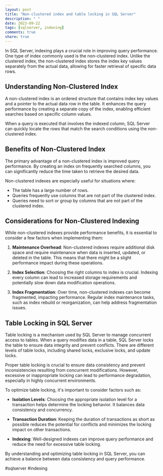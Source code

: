 ```yaml
---
layout: post
title: "Non-clustered index and table locking in SQL Server"
description: " "
date: 2023-09-22
tags: [sqlserver, indexing]
comments: true
share: true
---
```


In SQL Server, indexing plays a crucial role in improving query performance. One type of index commonly used is the non-clustered index. Unlike the clustered index, the non-clustered index stores the index key values separately from the actual data, allowing for faster retrieval of specific data rows.

## Understanding Non-Clustered Index

A non-clustered index is an ordered structure that contains index key values and a pointer to the actual data row in the table. It enhances the query performance by creating a separate copy of the index, enabling efficient searches based on specific column values.

When a query is executed that involves the indexed column, SQL Server can quickly locate the rows that match the search conditions using the non-clustered index.

## Benefits of Non-Clustered Index

The primary advantage of a non-clustered index is improved query performance. By creating an index on frequently searched columns, you can significantly reduce the time taken to retrieve the desired data.

Non-clustered indexes are especially useful for situations where:

- The table has a large number of rows.
- Queries frequently use columns that are not part of the clustered index.
- Queries need to sort or group by columns that are not part of the clustered index.

## Considerations for Non-Clustered Indexing

While non-clustered indexes provide performance benefits, it is essential to consider a few factors when implementing them:

1. **Maintenance Overhead**: Non-clustered indexes require additional disk space and require maintenance when data is inserted, updated, or deleted in the table. This means that there might be a slight performance impact during these operations.

2. **Index Selection**: Choosing the right columns to index is crucial. Indexing every column can lead to increased storage requirements and potentially slow down data modification operations.

3. **Index Fragmentation**: Over time, non-clustered indexes can become fragmented, impacting performance. Regular index maintenance tasks, such as index rebuild or reorganization, can help address fragmentation issues.

## Table Locking in SQL Server

Table locking is a mechanism used by SQL Server to manage concurrent access to tables. When a query modifies data in a table, SQL Server locks the table to ensure data integrity and prevent conflicts. There are different levels of table locks, including shared locks, exclusive locks, and update locks.

Proper table locking is crucial to ensure data consistency and prevent inconsistencies resulting from concurrent modifications. However, excessive or inappropriate locking can lead to performance degradation, especially in highly concurrent environments.

To optimize table locking, it's important to consider factors such as:

- **Isolation Levels**: Choosing the appropriate isolation level for a transaction helps determine the locking behavior. It balances data consistency and concurrency.

- **Transaction Duration**: Keeping the duration of transactions as short as possible reduces the potential for conflicts and minimizes the locking impact on other transactions.

- **Indexing**: Well-designed indexes can improve query performance and reduce the need for excessive table locking.

By understanding and optimizing table locking in SQL Server, you can achieve a balance between data consistency and query performance.

#sqlserver #indexing